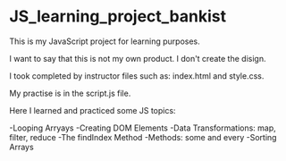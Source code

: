 # JS_learning_project_bankist
This is my JavaScript project for learning purposes.

I want to say that this is not my own product.
I don't create the disign.

I took completed by instructor files such as: index.html and style.css.

My practise is in the script.js file.

Here I learned and practiced some JS topics:

-Looping Arryays
-Creating DOM Elements
-Data Transformations: map, filter, reduce
-The findIndex Method
-Methods: some and every
-Sorting Arrays
